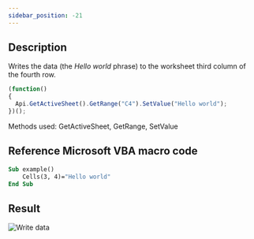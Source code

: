 ```yaml
---
sidebar_position: -21
---
```


## Description

Writes the data (the *Hello world* phrase) to the worksheet third column of the fourth row.

<!-- This code snippet is shown in the screenshot. -->

<!-- eslint-skip -->

``` ts
(function()
{
  Api.GetActiveSheet().GetRange("C4").SetValue("Hello world");
})();
```

Methods used: GetActiveSheet, GetRange, SetValue

## Reference Microsoft VBA macro code

``` vb
Sub example()
    Cells(3, 4)="Hello world"
End Sub
```

## Result

![Write data](/assets/images/plugins/write-data-to-cell.png)
